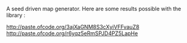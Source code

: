A seed driven map generator. Here are some results possible with the library :

http://paste.ofcode.org/3ajXaGNM8S3cXyiVFFvauZ8
http://paste.ofcode.org/r6yqz5eRmSPJD4PZ5LapHe
